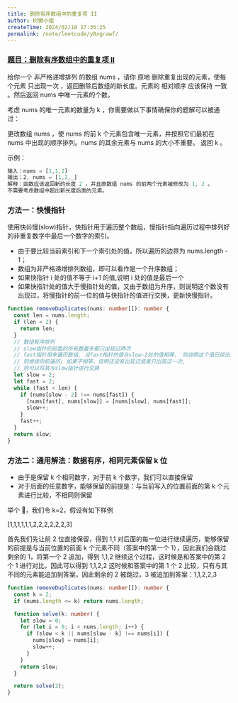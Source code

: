 ```yaml
---
title: 删除有序数组中的重复项 II
author: 树懒小姐
createTime: 2024/02/18 17:35:25
permalink: /note/leetcode/y8xgrawf/
---
```


### [题目：删除有序数组中的重复项 II](https://leetcode.cn/problems/remove-duplicates-from-sorted-array-ii/description/?envType=study-plan-v2&envId=top-interview-150)

给你一个 非严格递增排列 的数组 nums ，请你 原地 删除重复出现的元素，使每个元素 只出现一次 ，返回删除后数组的新长度。元素的 相对顺序 应该保持 一致 。然后返回 nums 中唯一元素的个数。

考虑 nums 的唯一元素的数量为 k ，你需要做以下事情确保你的题解可以被通过：

更改数组 nums ，使 nums 的前 k 个元素包含唯一元素，并按照它们最初在 nums 中出现的顺序排列。nums 的其余元素与 nums 的大小不重要。
返回 k 。

示例：

```js
输入：nums = [1,1,2]
输出：2, nums = [1,2,_]
解释：函数应该返回新的长度 2 ，并且原数组 nums 的前两个元素被修改为 1, 2 。
不需要考虑数组中超出新长度后面的元素。
```

### 方法一：快慢指针

使用快(i)慢(slow)指针，快指针用于遍历整个数组，慢指针指向遍历过程中排列好的非重复数字中最后一个数字的索引。

- 由于要比较当前索引和下一个索引处的值，所以遍历的边界为 nums.length - 1；
- 数组为非严格递增排列数组，即可以看作是一个升序数组；
- 如果快指针 i 处的值不等于 i+1 的值,说明 i 处的值是最后一个
- 如果快指针处的值大于慢指针处的值，又由于数组为升序，则说明这个数没有出现过，将慢指针的前一位的值与快指针的值进行交换，更新快慢指针。

```ts
function removeDuplicates(nums: number[]): number {
  const len = nums.length;
  if (len < 2) {
    return len;
  }
  // 数组有序排列
  // slow指针的前面的所有数最多都只出现过两次
  // fast指针用来遍历数组, 当fast指针的值与slow-2处的值相等， 则说明这个值已经出现过两次了
  // 则继续向前遍历; 如果不相等，说明还没有出现过或者只出现过一次,
  // 则可以将其与slow指针进行交换
  let slow = 2;
  let fast = 2;
  while (fast < len) {
    if (nums[slow - 2] !== nums[fast]) {
      [nums[fast], nums[slow]] = [nums[slow], nums[fast]];
      slow++;
    }
    fast++;
  }
  return slow;
}
```

### 方法二：通用解法：数据有序，相同元素保留 k 位

- 由于是保留 k 个相同数字，对于前 k 个数字，我们可以直接保留
- 对于后面的任意数字，能够保留的前提是：与当前写入的位置前面的第 k 个元素进行比较，不相同则保留

举个 🌰，我们令 k=2，假设有如下样例

[1,1,1,1,1,1,2,2,2,2,2,2,3]

首先我们先让前 2 位直接保留，得到 1,1
对后面的每一位进行继续遍历，能够保留的前提是与当前位置的前面 k 个元素不同（答案中的第一个 1），因此我们会跳过剩余的 1，将第一个 2 追加，得到 1,1,2
继续这个过程，这时候是和答案中的第 2 个 1 进行对比，因此可以得到 1,1,2,2
这时候和答案中的第 1 个 2 比较，只有与其不同的元素能追加到答案，因此剩余的 2 被跳过，3 被追加到答案：1,1,2,2,3

```ts
function removeDuplicates(nums: number[]): number {
  const k = 2;
  if (nums.length <= k) return nums.length;

  function solve(k: number) {
    let slow = 0;
    for (let i = 0; i < nums.length; i++) {
      if (slow < k || nums[slow - k] !== nums[i]) {
        nums[slow] = nums[i];
        slow++;
      }
    }
    return slow;
  }

  return solve(2);
}
```

